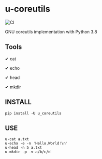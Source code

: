 # u-coreutils

![CI](https://github.com/duyixian1234/u-coreutils/workflows/CI/badge.svg?branch=master)

GNU coreutils implementation with Python 3.8

## Tools

✔ cat

✔ echo

✔ head

✔ mkdir

## INSTALL

```shell
pip install -U u_coreutils
```

## USE

```shell
u-cat a.txt
u-echo -e -n 'Hello,World!\n'
u-head -n 5 a.txt
u-mkdir -p -v a/b/c/d
```

